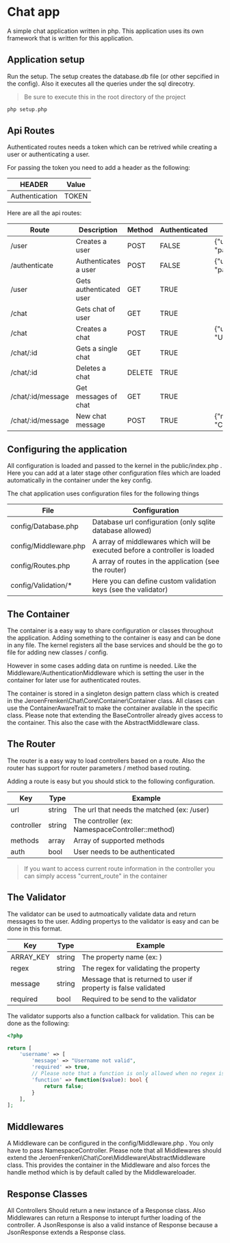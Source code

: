 # Chat app

A simple chat application written in php. This application uses its own framework that is written for this application.


## Application setup

Run the setup. The setup creates the database.db file (or other sepcified in the config). Also it executes all the queries under the sql direcotry.

> Be sure to execute this in the root directory of the project

```php
php setup.php
```

## Api Routes

Authenticated routes needs a token which can be retrived while creating a user or authenticating a user. 

For passing the token you need to add a header as the following:

| HEADER            | Value |
| ------------------|-------|
| Authentication    | TOKEN |


Here are all the api routes:

| Route                 | Description           |  Method       | Authenticated | Post Body                                         |
| ----------------------|-----------------------|---------------|---------------|---------------------------------------------------|
| /user                 | Creates a user        | POST          | FALSE         | {"username": "USERNAME", "password", "PASSWORD"}  |
| /authenticate         | Authenticates a user  | POST          | FALSE         | {"username": "USERNAME", "password", "PASSWORD"}  |
| /user                 | Gets authenticated user | GET         | TRUE          |                                                   |
| /chat                 | Gets chat of user     | GET           | TRUE          |                                                   |
| /chat                 | Creates a chat        | POST          | TRUE          | {"username": "USERNAME_OF_RECIPIENT"}             |
| /chat/:id             | Gets a single chat    | GET           | TRUE          |                                                   |
| /chat/:id             | Deletes a chat        | DELETE        | TRUE          |                                                   |
| /chat/:id/message     | Get messages of chat  | GET           | TRUE          |                                                   |
| /chat/:id/message     | New chat message      | POST          | TRUE          | {"message": "CHAT_MESSAGE"}                       |


## Configuring the application

All configuration is loaded and passed to the kernel in the public/index.php . Here you can add at a later stage other configuration files which are loaded automatically in the container under the key config.

The chat application uses configuration files for the following things

| File                  | Configuration                                                               |
| ----------------------|-----------------------------------------------------------------------------|
| config/Database.php   | Database url configuration (only sqlite database allowed)                   |
| config/Middleware.php | A array of middlewares which will be executed before a controller is loaded |
| config/Routes.php     | A array of routes in the application (see the router)                       |
| config/Validation/*   | Here you can define custom validation keys (see the validator)              |

## The Container

The container is a easy way to share configuration or classes throughout the application. Adding something to the container is easy and can be done in any file. The kernel registers all the base services and should be the go to file for adding new classes / config.

However in some cases adding data on runtime is needed. Like the Middleware/AuthenticationMiddleware which is setting the user in the container for later use for authenticated routes.

The container is stored in a singleton design pattern class which is created in the JeroenFrenken\Chat\Core\Container\Container class. All clases can use the ContainerAwareTrait to make the container available in the specific class. Please note that extending the BaseController already gives access to the container. This also the case with the AbstractMiddleware class.

## The Router

The router is a easy way to load controllers based on a route. Also the router has support for router parameters / method based routing. 

Adding a route is easy but you should stick to the following configuration.

| Key         | Type    | Example                                       |
| ------------|---------|-----------------------------------------------|
| url         | string  | The url that needs the matched (ex: /user)    |
| controller  | string  | The controller (ex: NamespaceController::method) |
| methods     | array   | Array of supported methods                    |
| auth        | bool    | User needs to be authenticated                |


> If you want to access current route information in the controller you can simply access "current_route" in the container

## The Validator

The validator can be used to autmoatically validate data and return messages to the user. Adding propertys to the validator is easy and can be done in this format.

| Key         | Type    | Example                                       |
| ------------|---------|-----------------------------------------------|
| ARRAY_KEY   | string  | The property name (ex: )                      |
| regex       | string  | The regex for validating the property         |
| message     | string  | Message that is returned to user if property is false validated |
| required    | bool    | Required to be send to the validator          |

The validator supports also a function callback for validation. This can be done as the following:

```php
<?php

return [
    'username' => [
        'message' => "Username not valid",
        'required' => true,
        // Please note that a function is only allowed when no regex is presented
        'function' => function($value): bool {
            return false;
        }
    ],
];
```


## Middlewares

A Middleware can be configured in the config/Middleware.php . You only have to pass NamespaceController. Please note that all Middlewares should extend the JeroenFrenken\Chat\Core\Middleware\AbstractMiddleware class. This provides the container in the Middleware and also forces the handle method which is by default called by the Middlewareloader.

## Response Classes

All Controllers Should return a new instance of a Response class. Also Middlewares can return a Response to interupt further loading of the controller. A JsonResponse is also a valid instance of Response because a JsonResponse extends a Response class.
